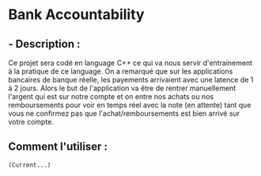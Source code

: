 # Bank Accountability

## - Description :
Ce projet sera codé en language C++ ce qui va nous servir d'entrainement à la pratique de ce language. On a remarqué que sur les applications bancaires de banque réelle, les payements arrivaient avec une latence de 1 à 2 jours. Alors le but de l'application va être de rentrer manuellement l'argent qui est sur notre compte et on entre nos achats ou nos remboursements pour voir en temps réel avec la note (en attente) tant que vous ne confirmez pas que l'achat/remboursements est bien arrivé sur votre compte.

## Comment l'utiliser :

```
(Current...)
```